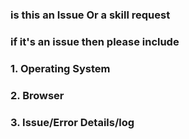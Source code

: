 ### is this an Issue Or a skill request
### if it's an issue then please include 
### 1. Operating System
### 2. Browser
### 3. Issue/Error Details/log
